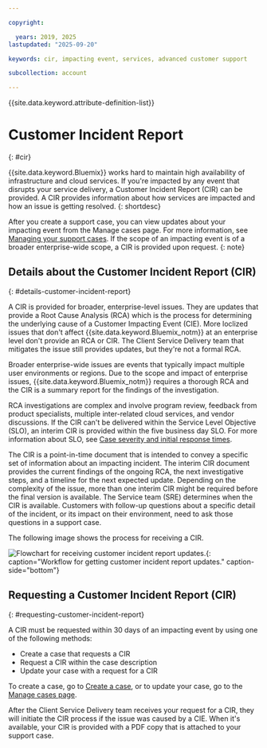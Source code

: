 ```yaml
---

copyright:

  years: 2019, 2025
lastupdated: "2025-09-20"

keywords: cir, impacting event, services, advanced customer support

subcollection: account

---
```


{{site.data.keyword.attribute-definition-list}}

# Customer Incident Report
{: #cir}

{{site.data.keyword.Bluemix}} works hard to maintain high availability of infrastructure and cloud services. If you're impacted by any event that disrupts your service delivery, a Customer Incident Report (CIR) can be provided. A CIR provides information about how services are impacted and how an issue is getting resolved.
{: shortdesc}

After you create a support case, you can view updates about your impacting event from the Manage cases page. For more information, see [Managing your support cases](/docs/account?topic=account-managing-support-cases). If the scope of an impacting event is of a broader enterprise-wide scope, a CIR is provided upon request.
{: note}

## Details about the Customer Incident Report (CIR)
{: #details-customer-incident-report}

A CIR is provided for broader, enterprise-level issues. They are updates that provide a Root Cause Analysis (RCA) which is the process for determining the underlying cause of a Customer Impacting Event (CIE). More loclized issues that don't affect {{site.data.keyword.Bluemix_notm}} at an enterprise level don't provide an RCA or CIR. The Client Service Delivery team that mitigates the issue still provides updates, but they're not a formal RCA.

Broader enterprise-wide issues are events that typically impact multiple user environments or regions. Due to the scope and impact of enterprise issues, {{site.data.keyword.Bluemix_notm}} requires a thorough RCA and the CIR is a summary report for the findings of the investigation.

RCA investigations are complex and involve program review, feedback from product specialists, multiple inter-related cloud services, and vendor discussions. If the CIR can't be delivered within the Service Level Objective (SLO), an interim CIR is provided within the five business day SLO. For more information about SLO, see [Case severity and initial response times](/docs/account?topic=account-support-case-severity).

The CIR is a point-in-time document that is intended to convey a specific set of information about an impacting incident. The interim CIR document provides the current findings of the ongoing RCA, the next investigative steps, and a timeline for the next expected update. Depending on the complexity of the issue, more than one interim CIR might be required before the final version is available. The Service team (SRE) determines when the CIR is available. Customers with follow-up questions about a specific detail of the incident, or its impact on their environment, need to ask those questions in a support case.

The following image shows the process for receiving a CIR.

![Flowchart for receiving customer incident report updates.](images/CIRimage.png "Customer incident report flowchart"){: caption="Workflow for getting customer incident report updates." caption-side="bottom"}


## Requesting a Customer Incident Report (CIR)
{: #requesting-customer-incident-report}

A CIR must be requested within 30 days of an impacting event by using one of the following methods:

* Create a case that requests a CIR
* Request a CIR within the case description
* Update your case with a request for a CIR

To create a case, go to [Create a case](/unifiedsupport/cases/add), or to update your case, go to the [Manage cases page](/unifiedsupport/cases).

After the Client Service Delivery team receives your request for a CIR, they will initiate the CIR process if the issue was caused by a CIE. When it's available, your CIR is provided with a PDF copy that is attached to your support case.
